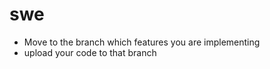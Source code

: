 # swe
  
* Move to the branch which features you are implementing
* upload your code to that branch

